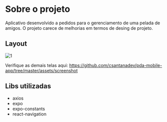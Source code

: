 # Sobre o projeto
Aplicativo desenvolvido a pedidos para o gerenciamento de uma pelada de amigos. O projeto carece de melhorias em termos de desing de projeto.

## Layout 

![1](https://user-images.githubusercontent.com/20893840/131891696-52806c3b-2617-46a2-a706-1dd433721894.jpeg)

Verifique as demais telas aqui: https://github.com/csantanadev/pda-mobile-app/tree/master/assets/screenshot

## Libs utilizadas

* axios
* expo
* expo-constants
* react-navigation

